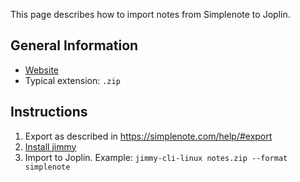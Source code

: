 This page describes how to import notes from Simplenote to Joplin.

## General Information

- [Website](https://simplenote.com/)
- Typical extension: `.zip`

## Instructions

1. Export as described in <https://simplenote.com/help/#export>
2. [Install jimmy](../index.md#installation)
3. Import to Joplin. Example: `jimmy-cli-linux notes.zip --format simplenote`
